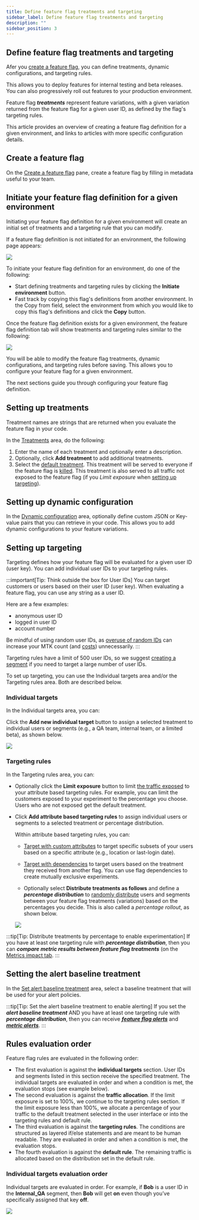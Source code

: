 ```yaml
---
title: Define feature flag treatments and targeting
sidebar_label: Define feature flag treatments and targeting
description: ""
sidebar_position: 3
---
```


<p>
  <button hidden style={{borderRadius:'8px', border:'1px', fontFamily:'Courier New', fontWeight:'800', textAlign:'left'}}> help.split.io link: https://help.split.io/hc/en-us/articles/360020791591-Define-feature-flag-treatments-and-targeting </button>
</p>

## Define feature flag treatments and targeting

Afer you [create a feature flag](/docs/feature-management-experimentation/feature-management/create-a-feature-flag), you can define treatments, dynamic configurations, and targeting rules. 

This allows you to deploy features for internal testing and beta releases. You can also progressively roll out features to your production environment.

Feature flag ___treatments___ represent feature variations, with a given variation returned from the feature flag for a given user ID, as defined by the flag's targeting rules.

This article provides an overview of creating a feature flag definition for a given environment, and links to articles with more specific configuration details.

## Create a feature flag

On the [Create a feature flag](/docs/feature-management-experimentation/feature-management/create-a-feature-flag) pane, create a feature flag by filling in metadata useful to your team.

## Initiate your feature flag definition for a given environment

Initiating your feature flag definition for a given environment will create an initial set of treatments and a targeting rule that you can modify. 

If a feature flag definition is not initiated for an environment, the following page appears:

![](./static/create-a-feature-flag-initiate-environment.png)

To initiate your feature flag definition for an environment, do one of the following:

* Start defining treatments and targeting rules by clicking the **Initiate environment** button.
* Fast track by copying this flag's definitions from another environment. In the Copy from field, select the environment from which you would like to copy this flag's definitions and click the **Copy** button.

Once the feature flag definition exists for a given environment, the feature flag definition tab will show treatments and targeting rules similar to the following:

![](./static/define-feature-flag-treatments-and-targeting-main-view.png)

You will be able to modify the feature flag treatments, dynamic configurations, and targeting rules before saving. This allows you to configure your feature flag for a given environment.

The next sections guide you through configuring your feature flag definition.

## Setting up treatments

Treatment names are strings that are returned when you evaluate the feature flag in your code.

In the [Treatments](/docs/feature-management-experimentation/feature-management/edit-treatments) area, do the following:

1. Enter the name of each treatment and optionally enter a description.
2. Optionally, click **Add treatment** to add additional treatments.
3. Select the [default treatment](/docs/feature-management-experimentation/feature-management/default-treatment). This treatment will be served to everyone if the feature flag is [killed](/docs/feature-management-experimentation/feature-management/use-the-kill-switch). This treatment is also served to all traffic not exposed to the feature flag (if you _Limit exposure_ when [setting up targeting](#setting-up-targeting)).

## Setting up dynamic configuration

In the [Dynamic configuration](/docs/feature-management-experimentation/feature-management/dynamic-configurations) area, optionally define custom JSON or Key-value pairs that you can retrieve in your code. This allows you to add dynamic configurations to your feature variations.

## Setting up targeting

Targeting defines how your feature flag will be evaluated for a given user ID (user key). You can add individual user IDs to your targeting rules.

:::important[Tip: Think outside the box for User IDs]
You can target customers or users based on their user ID (user key). When evaluating a feature flag, you can use any string as a user ID.

Here are a few examples:

* anonymous user ID
* logged in user ID
* account number

Be mindful of using random user IDs, as [overuse of random IDs](/docs/feature-management-experimentation/management-and-administration/admin-best-practices/mtk-efficiency#use-of-unstable-ids) can increase your MTK count (and [costs](/docs/feature-management-experimentation/management-and-administration/account-usage)) unnecessarily.
:::

Targeting rules have a limit of 500 user IDs, so we suggest [creating a segment](/docs/feature-management-experimentation/feature-management/segments) if you need to target a large number of user IDs.

To set up targeting, you can use the Individual targets area and/or the Targeting rules area. Both are described below.

### Individual targets

In the Individual targets area, you can:

Click the **Add new individual target** button to assign a selected treatment to individual users or segments (e.g., a QA team, internal team, or a limited beta), as shown below.

![](./static/define-feature-flag-treatments-and-targeting-individual.png)

### Targeting rules

In the Targeting rules area, you can:

* Optionally click the **Limit exposure** button to limit [the traffic exposed](/docs/feature-management-experimentation/feature-management/limiting-exposure) to your attribute based targeting rules. For example, you can limit the customers exposed to your experiment to the percentage you choose. Users who are not exposed get the default treatment.

* Click **Add attribute based targeting rules** to assign individual users or segments to a selected treatment or percentage distribution.

  Within attribute based targeting rules, you can:

    * [Target with custom attributes](/docs/feature-management-experimentation/feature-management/target-with-custom-attributes) to target specific subsets of your users based on a specific attribute (e.g., location or last-login date).

    * [Target with dependencies](/docs/feature-management-experimentation/feature-management/target-with-dependencies) to target users based on the treatment they received from another flag. You can use flag dependencies to create mutually exclusive experiments. 

    * Optionally select **Distribute treatments as follows** and define a ___percentage distribution___ to [randomly distribute](/docs/feature-management-experimentation/feature-management/faqs/ensure-a-consistent-user-experience) users and segments between your feature flag treatments (variations) based on the percentages you decide. This is also called a _percentage rollout_, as shown below.

   ![](./static/define-feature-flag-treatments-and-targeting-attribute-based.png)

:::tip[Tip: Distribute treatments by percentage to enable experimentation]
If you have at least one targeting rule with ___percentage distribution___, then you can ___compare metric results between feature flag treatments___ (on the [Metrics impact tab](/docs/feature-management-experimentation/experimentation/experiment-results/viewing-experiment-results/).
:::

## Setting the alert baseline treatment

In the [Set alert baseline treatment](http://localhost:3000/docs/feature-management-experimentation/feature-management/set-the-alert-baseline-treatment) area, select a baseline treatment that will be used for your alert policies.

:::tip[Tip: Set the alert baseline treatment to enable alerting]
If you set the ___alert baseline treatment___ AND you have at least one targeting rule with ___percentage distribution___, then you can receive ___[feature flag alerts](/docs/feature-management-experimentation/release-monitoring/alerts/automated-alerts-and-notifications/#setting-up-feature-flag-alerting)___ and ___[metric alerts](/docs/feature-management-experimentation/experimentation/metrics/alert-policies/#create-a-metric-alert-policy)___.
:::

## Rules evaluation order

Feature flag rules are evaluated in the following order:

* The first evaluation is against the **individual targets** section. User IDs and segments listed in this section receive the specified treatment. The individual targets are evaluated in order and when a condition is met, the evaluation stops (see example below).
* The second evaluation is against the **traffic allocation**. If the limit exposure is set to 100%, we continue to the targeting rules section. If the limit exposure less than 100%, we allocate a percentage of your traffic to the default treatment selected in the user interface or into the targeting rules and default rule.
* The third evaluation is against the **targeting rules**. The conditions are structured as layered if/else statements and are meant to be human readable. They are evaluated in order and when a condition is met, the evaluation stops.
* The fourth evaluation is against the **default rule**. The remaining traffic is allocated based on the distribution set in the default rule.

### Individual targets evaluation order

Individual targets are evaluated in order. For example, if **Bob** is a user ID in the **Internal_QA** segment, then **Bob** will get **on** even though you’ve specifically assigned that key **off**.

![](./static/feature-flag-rules-evaluation-order-example.png)

